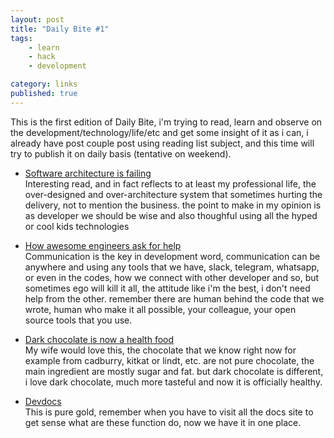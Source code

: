 ```yaml
---
layout: post
title: "Daily Bite #1"
tags: 
    - learn
    - hack
    - development

category: links
published: true
---
```


This is the first edition of Daily Bite, i'm trying to read, learn and observe on the development/technology/life/etc and get some insight of it as i can, i already have post couple post using reading list subject, and this time will try to publish it on daily basis (tentative on weekend).

- [Software architecture is failing](https://www.alexhudson.com/2017/10/14/software-architecture-failing/?utm_source=dedenf)   
Interesting read, and in fact reflects to at least my professional life, the over-designed and over-architecture system that sometimes hurting the delivery, not to mention the business. the point to make in my opinion is as developer we should be wise and also thoughful using all the hyped or cool kids technologies

- [How awesome engineers ask for help](https://hackernoon.com/how-awesome-engineers-ask-for-help-93bcb2c7dbb7?utm_source=dedenf)   
Communication is the key in development word, communication can be anywhere and using any tools that we have, slack, telegram, whatsapp, or even in the codes, how we connect with other developer and so, but sometimes ego will kill it all, the attitude like i'm the best, i don't need help from the other. remember there are human behind the code that we wrote, human who make it all possible, your colleague, your open source tools that you use.

<!--more-->

- [Dark chocolate is now a health food](https://www.vox.com/science-and-health/2017/10/18/15995478/chocolate-health-benefits-heart-disease)   
My wife would love this, the chocolate that we know right now for example from cadburry, kitkat or lindt, etc. are not pure chocolate, the main ingredient are mostly sugar and fat. but dark chocolate is different, i love dark chocolate, much more tasteful and now it is officially healthy.

- [Devdocs](http://devdocs.io/)   
This is pure gold, remember when you have to visit all the docs site to get sense what are these function do, now we have it in one place.